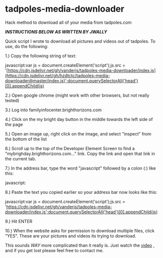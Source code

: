 # tadpoles-media-downloader
Hack method to download all of your media from tadpoles.com

***INSTRUCTIONS BELOW AS WRITTEN BY JWALLY***

Quick script I wrote to download all pictures and videos out of tadpoles. To use, do the following:

1.) Copy the following string of text:

javascript:var js = document.createElement('script');js.src = '[https://cdn.jsdelivr.net/gh/vanderjs/tadpoles-media-downloader/index.js](https://cdn.jsdelivr.net/gh/hzdtctc/tadpoles-media-downloader@master/index.js)';document.querySelectorAll('head')[0].appendChild(js)

2.) Open google chrome (might work with other browsers, but not really tested)

3.) Log into familyinfocenter.brighthorizons.com

4.) Click on the my bright day button in the middle towards the left side of the page

5.) Open an image up, right click on the image, and select "inspect" from the bottom of the list

6.) Scroll up to the top of the Developer Element Screen to find a "mybrighday.brighthorizons.com\..." link. Copy the link and open that link in the current tab.

7.) In the address bar, type the word "javascript" followed by a colon (:) like this:

javascript:

8.) Paste the text you copied earlier so your address bar now looks like this:

javascript:var js = document.createElement('script');js.src = 'https://cdn.jsdelivr.net/gh/vanderjs/tadpoles-media-downloader/index.js';document.querySelectorAll('head')[0].appendChild(js)

9.) Hit ENTER

10.) When the website asks for permission to download multiple files, click "YES". These are your pictures and videos its trying to download.

This sounds *WAY* more complicated than it really is.
Just watch the [video](https://www.youtube.com/watch?v=c54Zx0Dx_A4)
, and if you get lost please feel free to contact me.
